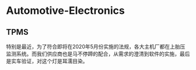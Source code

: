 # Automotive-Electronics

## TPMS

特别是最近，为了符合即将在2020年5月份实施的法规，各大主机厂都在上胎压监测系统。而我们供应商也是马不停蹄的配合，从需求的澄清到软件的实施，最后是实车验证，对这个灯是耳濡目染。

